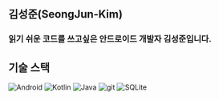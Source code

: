<!-- <h1><img src="https://user-images.githubusercontent.com/73011361/229148687-56ab87d3-e0b9-4ad8-800a-d6de3eefd496.png" width="40"/> </h1> -->
## 김성준(SeongJun-Kim)
### 읽기 쉬운 코드를 쓰고싶은 안드로이드 개발자 김성준입니다.


<h2>기술 스택</h2>
<p>
  <img alt="Android" src="https://img.shields.io/badge/-Android-13aa52?style=flat-square&logo=android&logoColor=white" />
  <img alt="Kotlin" src="https://img.shields.io/badge/-Kotlin-430098?style=flat-square&logo=kotlin&logoColor=white" />
  <img alt="Java" src="https://img.shields.io/badge/-Java-DD0031?style=flat-square&logo=openjdk&logoColor=white" />
  <img alt="git" src="https://img.shields.io/badge/-Git-F05032?style=flat-square&logo=git&logoColor=white" />
  <img alt="SQLite" src="https://img.shields.io/badge/-SQLite-8DD6F9?style=flat-square&logo=sqlite&logoColor=white" />
</p>
